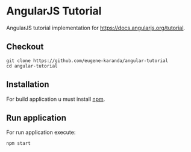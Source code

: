 # AngularJS Tutorial

AngularJS tutorial implementation for https://docs.angularjs.org/tutorial. 

## Checkout

    git clone https://github.com/eugene-karanda/angular-tutorial
    cd angular-tutorial

## Installation
For build application u must install [npm](https://www.npmjs.com). 

## Run application
For run application execute:

    npm start